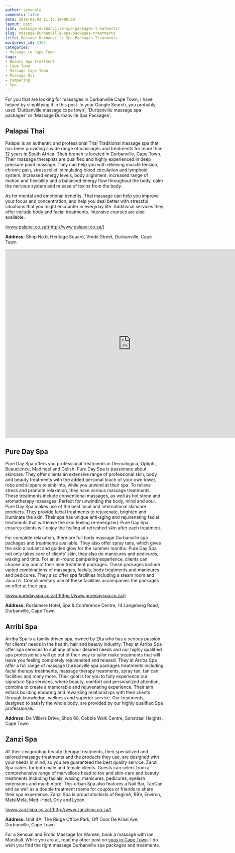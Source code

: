 ```yaml
---
author: sensuale
comments: false
date: 2018-01-03 11:16:10+00:00
layout: post
link: /massage-durbanville-spa-packages-treatments/
slug: massage-durbanville-spa-packages-treatments
title: Massage Durbanville Spa Packages Treatments
wordpress_id: 1362
categories:
- Massage in Cape Town
tags:
- Beauty Spa Treatment
- Cape Town
- Massage Cape Town
- Massage Oil
- Pampering
- Spa
---
```


For you that are looking for massages in Durbanville Cape Town, I have helped by simplifying it in this post. In your Google Search, you probably used 'Durbanville massage cape town', 'Durbanville massage spa packages' or 'Massage Durbanville Spa Packages'.


## Palapai Thai


Palapai is an authentic and professional Thai Traditional massage spa that has been providing a wide range of massages and treatments for more than 12 years in South Africa. Their branch is located in Durbanville, Cape Town. Their massage therapists are qualified and highly experienced in deep pressure point massage. They can help you with relieving muscle tension, chronic pain, stress relief, stimulating blood circulation and lymphoid system, increased energy levels, body alignment, increased range of motion and flexibility and a balanced energy flow throughout the body, calm the nervous system and release of toxins from the body.

As for mental and emotional benefits, Thai massage can help you improve your focus and concentration, and help you deal better with stressful situations that you might encounter in everyday life. Additional services they offer include body and facial treatments. Intensive courses are also available.

[www.palapai.co.za](http://www.palapai.co.za/)

**Address:** Shop No.6, Heritage Square, Vrede Street, Durbanville, Cape Town

<p><iframe title="Thai massage demonstration" width="800" height="600" src="https://www.youtube.com/embed/RAWB8ms4XYU?feature=oembed" frameborder="0" allow="accelerometer; autoplay; encrypted-media; gyroscope; picture-in-picture" allowfullscreen></iframe></p>

## Pure Day Spa


Pure Day Spa offers you professional treatments in Dermalogica, Optiphi, Beaucience, Mediheel and Gelish. Pure Day Spa is passionate about skincare. They offer clients an extensive range of professional skin, body and beauty treatments with the added personal touch of your own towel, robe and slippers to sink into, while you unwind at their spa. To relieve stress and promote relaxation, they have various massage treatments. These treatments include conventional massages, as well as hot stone and aromatherapy massages. Perfect for unwinding the body, mind and soul. Pure Day Spa makes use of the best local and international skincare products. They provide facial treatments to rejuvenate, brighten and illuminate the skin. Their spa has unique anti-aging and rejuvenating facial treatments that will leave the skin feeling re-energized. Pure Day Spa ensures clients will enjoy the feeling of refreshed skin after each treatment.

For complete relaxation, there are full body massage Durbanville spa packages and treatments available. They also offer spray tans, which gives the skin a radiant and golden glow for the summer months. Pure Day Spa not only takes care of clients’ skin, they also do manicures and pedicures, waxing and tints. For an all-round pampering experience, clients can choose any one of their nine treatment packages. These packages include varied combinations of massages, facials, body treatments and manicures and pedicures. They also offer spa facilities including a steam room and Jacuzzi. Complimentary use of these facilities accompanies the packages on offer at their spa.

[www.puredayspa.co.za](https://www.puredayspa.co.za/)

**Address:** Ruslamere Hotel, Spa & Conference Centre, 14 Langeberg Road, Durbanville, Cape Town


## Arribi Spa


Arriba Spa is a family driven spa, owned by Zita who has a serious passion for clients’ needs in the health, hair and beauty industry. They at Arriba Spa offer spa services to suit any of your desired needs and our highly qualified spa professionals will go out of their way to tailor make treatments that will leave you feeling completely rejuvenated and relaxed. They at Arriba Spa offer a full range of massage Durbanville spa packages treatments including facial therapy treatments, massage therapy treatments, spray tan, tan can facilities and many more. Their goal is for you to fully experience our signature Spa services, where beauty, comfort and personalized attention, combine to create a memorable and rejuvenating experience. Their aim entails building enduring and rewarding relationships with their clients through knowledge, wellness and superior service. Our treatments, designed to satisfy the whole body, are provided by our highly qualified Spa professionals.

**Address:** De Villiers Drive, Shop 68, Cobble Walk Centre, Sonstraal Heights, Cape Town


## Zanzi Spa


All their invigorating beauty therapy treatments, their specialized and tailored massage treatments and the products they use, are designed with your needs in mind, so you are guaranteed the best quality service. Zanzi Spa caters for both male and female clients. Guests can select from a comprehensive range of marvellous head to toe and skin-care and beauty treatments including facials, waxing, manicures, pedicures, eyelash extensions and much more! This urban Spa also features a Nail Bar, TanCan and as well as a double treatment rooms for couples or friends to share their spa experience. Zanzi Spa is proud stockists of RegimA, RBV, Environ, MatsiMela, Medi-Heel, Orly and Lycon.

[www.zanzispa.co.za](http://www.zanzispa.co.za/)

**Address:** Unit 4A, The Ridge Office Park, Off Door De Kraal Ave, Durbanville, Cape Town

For a Sensual and Erotic Massage for Women, book a massage with Ian Marshall. While you are at, read my other post on [spas in Cape Town](/top-spas-and-massage-centres-in-cape-town/). I do wish you find the right massage Durbanville spa packages and treatments.
